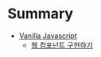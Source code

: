 # Summary

* [Vanilla Javascript](pages/vanilla-js/README.md)
    * [웹 컴포넌트 구현하기](pages/vanilla-js/vanilla-js_01.md)